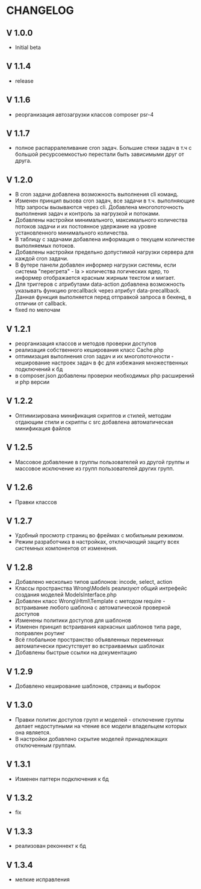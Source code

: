 CHANGELOG
=========

V 1.0.0
-------
 - Initial beta

 V 1.1.4
------- 
 - release

 V 1.1.6
-------
 - реорганизация автозагрузки классов composer psr-4

 V 1.1.7
-------
 - полное распарралеливание cron задач. Большие стеки задач в т.ч с большой ресурсоемкостью перестали быть зависимыми друг от друга.

 V 1.2.0
-------
 - В cron задачи добавлена возможность выполнения cli команд.
 - Изменен принцип вызова cron задач, все задачи в т.ч. выполняющие http запросы вызываются через cli. Добавлена многопоточность выполнения задач и контроль за нагрузкой и потоками.
 - Добавлены настройки минимального, максимального количества потоков задачи и их постоянное удержание на уровне установленного минимального количества.
 - В таблицу с задачами добавлена информация о текущем количестве выполняемых потоков.
 - Добавлены настройки предельно допустимой нагрузки сервера для каждой cron задачи.
 - В футере панели добавлен информер нагрузки системы, если система "перегрета" - la > количества логических ядер, то информер отображается красным жирным текстом и мигает.
 - Для триггеров с атрибутами data-action добавлена возможность указывать функцию precallback через атрибут data-precallback. Данная функция выполняется перед отправкой запроса в бекенд, в отличии от callback.
 - fixed по мелочам

V 1.2.1
-------
- реорганизация классов и методов проверки доступов
- реализация собственного кеширования класс Cache.php
- оптимизация выполнения cron задач и их многопоточности - кеширование настроек задач в фс для избежания множественных подключений к бд
- в composer.json добавлены проверки необходимых php расширений и php версии

V 1.2.2
-------
- Оптимизирована минификация скриптов и стилей, методам отдающим стили и скрипты с src добавлена автоматическая минификация файлов

V 1.2.5
-------
- Массовое добавление в группы пользователей из другой группы и массовое исключение из групп пользователей других групп.

V 1.2.6
-------
- Правки классов

V 1.2.7
-------
- Удобный просмотр страниц во фреймах с мобильным режимом.
- Режим разработчика в настройках, отключающий защиту всех системных компонентов от изменения.

V 1.2.8
-------
- Добавлено несколько типов шаблонов: incode, select, action
- Классы пространства Wrong\Models реализуют общий интрефейс создания моделей ModelsInterface.php
- Добавлен класс Wrong\Html\Template с методом require - встраивание любого шаблона с автоматической проверкой доступов
- Изменены политики доступов для шаблонов
- Изменен принцип встраивания каркасных шаблонов типа page, поправлен роутинг
- Всё глобальное пространство объявленных переменных автоматически присутствует во встраиваемых шаблонах
- Добавлены быстрые ссылки на документацию

V 1.2.9
-------
- Добавлено кеширование шаблонов, страниц и выборок

V 1.3.0
-------
- Правки политик доступов групп и моделей - отключение группы делает недоступными на чтение все модели владельцем которых она является.
- В настройки добавлено скрытие моделей принадлежащих отключенным группам.

V 1.3.1
-------
- Изменен паттерн подключения к бд

V 1.3.2
-------
- fix

V 1.3.3
-------
- реализован реконнект к бд

V 1.3.4
-------
- мелкие исправления
